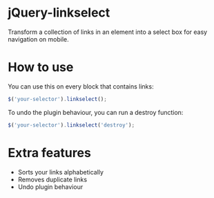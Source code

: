 jQuery-linkselect
=================

Transform a collection of links in an element into a select box for easy navigation on mobile.

# How to use

You can use this on every block that contains links:

```javascript
$('your-selector').linkselect();
```

To undo the plugin behaviour, you can run a destroy function:

```javascript
$('your-selector').linkselect('destroy');
```

# Extra features

* Sorts your links alphabetically
* Removes duplicate links
* Undo plugin behaviour